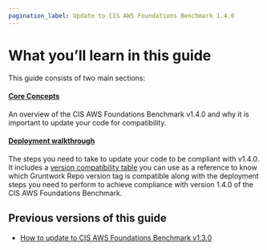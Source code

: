 ```yaml
---
pagination_label: Update to CIS AWS Foundations Benchmark 1.4.0
---
```


# What you’ll learn in this guide

This guide consists of two main sections:

<div className="dlist">

#### [Core Concepts](./core-concepts.md)

An overview of the CIS AWS Foundations Benchmark v1.4.0 and why it is important to update your code for compatibility.

#### [Deployment walkthrough](./deployment-walkthrough/step-1-update-references-to-the-gruntwork-infrastructure-as-code-library.md)

The steps you need to take to update your code to be compliant with v1.4.0. It includes a
[version compatibility table](./deployment-walkthrough/step-1-update-references-to-the-gruntwork-infrastructure-as-code-library.md#compatibility-table) you can use as a reference to know which Gruntwork Repo version
tag is compatible along with the deployment steps you need to perform to achieve compliance with version 1.4.0 of the
CIS AWS Foundations Benchmark.

</div>

## Previous versions of this guide

- [How to update to CIS AWS Foundations Benchmark v1.3.0](/docs/guides/stay-up-to-date/cis/cis-1.3.0)


<!-- ##DOCS-SOURCER-START
{"sourcePlugin":"Local File Copier","hash":"f6d60f7125da7ab7113175fd4d7f72c6"}
##DOCS-SOURCER-END -->
